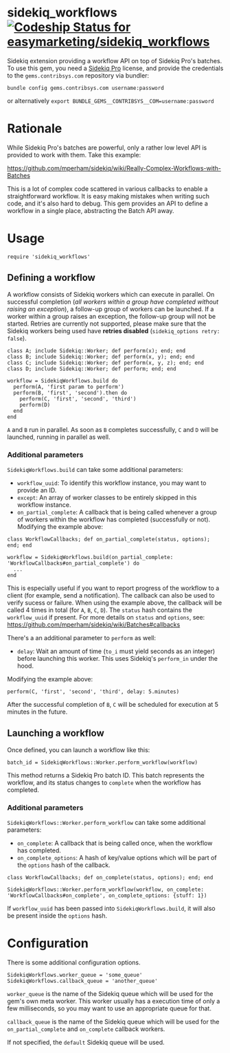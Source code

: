 # sidekiq_workflows [ ![Codeship Status for easymarketing/sidekiq_workflows](https://app.codeship.com/projects/e91d8f00-8cc8-0136-51c6-2a99a1cc69dd/status?branch=master)](https://app.codeship.com/projects/303519)

Sidekiq extension providing a workflow API on top of Sidekiq Pro's batches. To use this gem, you need a [Sidekiq Pro](https://sidekiq.org/products/pro.html) license, and provide the credentials to the `gems.contribsys.com` repository via bundler:

`bundle config gems.contribsys.com username:password`

or alternatively `export BUNDLE_GEMS__CONTRIBSYS__COM=username:password`

# Rationale

While Sidekiq Pro's batches are powerful, only a rather low level API is provided to work with them. Take this example:

https://github.com/mperham/sidekiq/wiki/Really-Complex-Workflows-with-Batches

This is a lot of complex code scattered in various callbacks to enable a straightforward workflow. It is easy making mistakes when writing such code, and it's also hard to debug. This gem provides an API to define a workflow in a single place, abstracting the Batch API away.

# Usage
```
require 'sidekiq_workflows'
```
## Defining a workflow

A workflow consists of Sidekiq workers which can execute in parallel. On successful completion (*all workers within a group have completed without raising an exception*), a follow-up group of workers can be launched. If a worker within a group raises an exception, the follow-up group will not be started. Retries are currently not supported, please make sure that the Sidekiq workers being used have **retries disabled** (`sidekiq_options retry: false`).

```
class A; include Sidekiq::Worker; def perform(x); end; end
class B; include Sidekiq::Worker; def perform(x, y); end; end
class C; include Sidekiq::Worker; def perform(x, y, z); end; end
class D; include Sidekiq::Worker; def perform; end; end

workflow = SidekiqWorkflows.build do
  perform(A, 'first param to perform')
  perform(B, 'first', 'second').then do
    perform(C, 'first', 'second', 'third')
    perform(D)
  end
end
```

`A` and `B` run in parallel. As soon as `B` completes successfully, `C` and `D` will be launched, running in parallel as well.

### Additional parameters

`SidekiqWorkflows.build` can take some additional parameters:

* `workflow_uuid`: To identify this workflow instance, you may want to provide an ID.
* `except`: An array of worker classes to be entirely skipped in this workflow instance.
* `on_partial_complete`: A callback that is being called whenever a group of workers within the workflow has completed (successfully or not). Modifying the example above: 

```
class WorkflowCallbacks; def on_partial_complete(status, options); end; end

workflow = SidekiqWorkflows.build(on_partial_complete: 'WorkflowCallbacks#on_partial_complete') do
  ...
end
```

This is especially useful if you want to report progress of the workflow to a client (for example, send a notification). The callback can also be used to verify sucess or failure. When using the example above, the callback will be called 4 times in total (for `A`, `B`, `C`, `D`). The `status` hash contains the `workflow_uuid` if present. For more details on `status` and `options`, see: https://github.com/mperham/sidekiq/wiki/Batches#callbacks

There's a an additional parameter to `perform` as well:

* `delay`: Wait an amount of time (`to_i` must yield seconds as an integer) before launching this worker. This uses Sidekiq's `perform_in` under the hood.

Modifying the example above:

`perform(C, 'first', 'second', 'third', delay: 5.minutes)`

After the successful completion of `B`, `C` will be scheduled for execution at 5 minutes in the future.

## Launching a workflow

Once defined, you can launch a workflow like this:

`batch_id = SidekiqWorkflows::Worker.perform_workflow(workflow)`

This method returns a Sidekiq Pro batch ID. This batch represents the workflow, and its status changes to `complete` when the workflow has completed.

### Additional parameters

`SidekiqWorkflows::Worker.perform_workflow` can take some additional parameters:

* `on_complete`: A callback that is being called once, when the workflow has completed.
* `on_complete_options`: A hash of key/value options which will be part of the `options` hash of the callback.

```
class WorkflowCallbacks; def on_complete(status, options); end; end

SidekiqWorkflows::Worker.perform_workflow(workflow, on_complete: 'WorkflowCallbacks#on_complete', on_complete_options: {stuff: 1})
```

If `workflow_uuid` has been passed into `SidekiqWorkflows.build`, it will also be present inside the `options` hash.

# Configuration

There is some additional configuration options.

```
SidekiqWorkflows.worker_queue = 'some_queue'
SidekiqWorkflows.callback_queue = 'another_queue'
```

`worker_queue` is the name of the Sidekiq queue which will be used for the gem's own meta worker. This worker usually has a execution time of only a few milliseconds, so you may want to use an appropriate queue for that.

`callback_queue` is the name of the Sidekiq queue which will be used for the `on_partial_complete` and `on_complete` callback workers.

If not specified, the `default` Sidekiq queue will be used.
